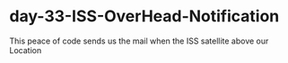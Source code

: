 # day-33-ISS-OverHead-Notification
This peace of code sends us the mail when the ISS satellite above our Location
